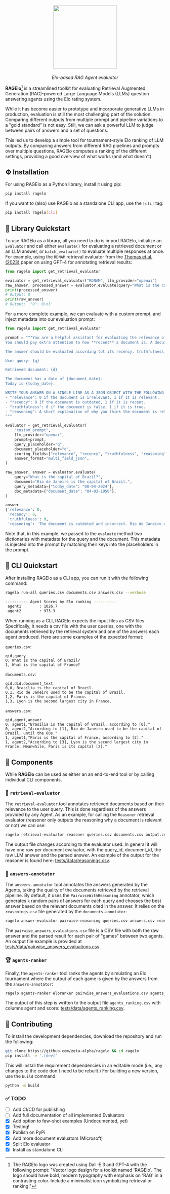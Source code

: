 
<h1 align="center">
<img style="vertical-align:middle" src="https://raw.githubusercontent.com/zetaalphavector/RAGElo/master/docs/images/RAGElo_logo.png" height="200">
</h1>

<p  align="center" >
<i> Elo-based RAG Agent evaluator </i>
</p>


**RAGElo**[^1] is a streamlined toolkit for evaluating Retrieval Augmented Generation (RAG)-powered Large Language Models (LLMs) question answering agents using the Elo rating system.

While it has become easier to prototype and incorporate generative LLMs in production, evaluation is still the most challenging part of the solution. Comparing different outputs from multiple prompt and pipeline variations to a "gold standard" is not easy. Still, we can ask a powerful LLM to judge between pairs of answers and a set of questions. 

This led us to develop a simple tool for tournament-style Elo ranking of LLM outputs. By comparing answers from different RAG pipelines and prompts over multiple questions, RAGElo computes a ranking of the different settings, providing a good overview of what works (and what doesn't). 


## ⚙️ Installation
For using RAGElo as a Python library, install it using pip:

```bash
pip install ragelo
```

If you want to (also) use RAGElo as a standalone CLI app, use the `[cli]` tag:

```bash
pip install ragelo[cli]
```
## 🚀 Library Quickstart

To use RAGElo as a library, all you need to do is import RAGElo, initialize an `Evaluator` and call either `evaluate()` for evaluating a retrieved document or an LLM answer, or `batch_evaluate()` to evaluate multiple responses at once. For example, using the `RDNAM` retrieval evaluator from the [Thomas et al. (2023)](https://arxiv.org/abs/2309.10621) paper on using GPT-4 for annotating retrieval results:

```python
from ragelo import get_retrieval_evaluator

evaluator = get_retrieval_evaluator("RDNAM", llm_provider="openai")
raw_answer, processed_answer = evaluator.evaluate(query="What is the capital of France?", document='Lyon is the second largest city in France.')
print(processed_answer)
# Output: 0
print(raw_answer)
# Output: '"O": 0\n}'
```

For a more complete example, we can evaluate with a custom prompt, and inject metadata into our evaluation prompt:

```python
from ragelo import get_retrieval_evaluator

prompt = """You are a helpful assistant for evaluating the relevance of a retrieved document to a user query.
You should pay extra attention to how **recent** a document is. A document older than 5 years is considered outdated.

The answer should be evaluated according tot its recency, truthfulness, and relevance to the user query.

User query: {q}

Retrieved document: {d}

The document has a date of {document_date}.
Today is {today_date}.

WRITE YOUR ANSWER ON A SINGLE LINE AS A JSON OBJECT WITH THE FOLLOWING KEYS:
- "relevance": 0 if the document is irrelevant, 1 if it is relevant.
- "recency": 0 if the document is outdated, 1 if it is recent.
- "truthfulness": 0 if the document is false, 1 if it is true.
- "reasoning": A short explanation of why you think the document is relevant or irrelevant.
"""

evaluator = get_retrieval_evaluator(
    "custom_prompt",
    llm_provider="openai",
    prompt=prompt,
    query_placeholder="q",
    document_placeholder="d",
    scoring_fields=["relevance", "recency", "truthfulness", "reasoning"],
    answer_format="multi_field_json",
)

raw_answer, answer = evaluator.evaluate(
    query="What is the capital of Brazil?",
    document="Rio de Janeiro is the capital of Brazil.",
    query_metadata={"today_date": "08-04-2024"},
    doc_metadata={"document_date": "04-03-1950"},
)

answer
{'relevance': 0,
 'recency': 0,
 'truthfulness': 0,
 'reasoning': 'The document is outdated and incorrect. Rio de Janeiro was the capital of Brazil until 1960 when it was changed to Brasília.'}
```
Note that, in this example, we passed to the `evaluate` method two dictionaries with metadata for the query and the document. This metadata is injected into the prompt by matching their keys into the placeholders in the prompt.

## 🚀 CLI Quickstart 
After installing RAGElo as a CLI app, you can run it with the following command:
```bash
ragelo run-all queries.csv documents.csv answers.csv --verbose

---------- Agent Scores by Elo ranking ----------
 agent1        : 1026.7
 agent2        : 973.3
```

When running as a CLI, RAGElo expects the input files as CSV files. Specifically, it needs a csv file with the user queries, one with the documents retrieved by the retrieval system and one of the answers each agent produced. Here are some examples of the expected format:

`queries.csv`: 
```csv
qid,query
0, What is the capital of Brazil?
1, What is the capital of France?

```

`documents.csv`:
```csv
qid,did,document_text
0,0, Brasília is the capital of Brazil.
0,1, Rio de Janeiro used to be the capital of Brazil.
1,2, Paris is the capital of France.
1,3, Lyon is the second largest city in France.
```

`answers.csv`:
```csv
qid,agent,answer
0, agent1,"Brasília is the capital of Brazil, according to [0]."
0, agent2,"According to [1], Rio de Janeiro used to be the capital of Brazil, until the 60s."
1, agent1,"Paris is the capital of France, according to [2]."
1, agent2,"According to [3], Lyon is the second largest city in France. Meanwhile, Paris is its capital [2]."
```


## 🧩 Components
While **RAGElo** can be used as either an an end-to-end tool or by calling individual CLI components.

### 📜 `retrieval-evaluator`
The `retrieval-evaluator` tool annotates retrieved documents based on their relevance to the user query. This is done regardless of the answers provided by any Agent. As an example, for calling the `Reasoner` retrieval evaluator (reasoner only outputs the reasoning why a document is relevant or not) we can use:

```bash
ragelo retrieval-evaluator reasoner queries.csv documents.csv output.csv
```
The output file changes according to the evaluator used. In general it will have one row per document evaluator, with the query_id, document_id, the raw LLM answer and the parsed answer. An example of the output for the reasoner is found here: [tests/data/reasonings.csv](https://github.com/zetaalphavector/RAGElo/blob/master/tests/data/reasonings.csv).

### 💬 `answers-annotator`

The `answers-annotator` tool annotates the answers generated by the Agents, taking the quality of the documents retrieved by the retrieval pipeline. By default, it uses the `PairwiseWithReasoning` annotator, which generates `k` random pairs of answers for each query and chooses the best answer based on the relevant documents cited in the answer. It relies on the `reasonings.csv` file generated by the `documents-annotator`:

```bash
ragelo answer-evaluator pairwise-reasoning queries.csv answers.csv reasonings.csv pairwise_answers_evaluations.csv
```

The `pairwise_answers_evaluations.csv` file is a CSV file with both the raw answer and the parsed result for each pair of "games" between two agents. An output file example is provided at [tests/data/pairwise_answers_evaluations.csv](https://github.com/zetaalphavector/RAGElo/blob/master/tests/data/pairwise_answers_evaluations.csv)
 
### 🏆 `agents-ranker`

Finally, the `agents-ranker` tool ranks the agents by simulating an Elo tournament where the output of each game is given by the answers from the `answers-annotator`:

```bash
ragelo agents-ranker eloranker pairwise_answers_evaluations.csv agents_ranking.csv
```
The output of this step is written to the output file `agents_ranking.csv` with columns agent and score: [tests/data/agents_ranking.csv](https://github.com/zetaalphavector/RAGElo/blob/master/tests/data/agents_ranking.csv).


## 🙋 Contributing

To install the development dependencies, download the repository and run the following:

```bash
git clone https://github.com/zeta-alpha/ragelo && cd ragelo
pip install -e '.[dev]'
```

This will install the requirement dependencies in an editable mode (i.e., any changes to the code don't need to be rebuilt.)
For building a new version, use the `build` command:

```bash
python -m build
```

### ✅ TODO
- [ ] Add CI/CD for publishing
- [ ] Add full documentation of all implemented Evaluators
- [x] Add option to few-shot examples (Undocumented, yet)
- [x] Testing!
- [x] Publish on PyPi
- [x] Add more document evaluators (Microsoft)
- [x] Split Elo evaluator
- [x] Install as standalone CLI

[^1]: The RAGElo logo was created using Dall-E 3 and GPT-4 with the following prompt: "Vector logo design for a toolkit named 'RAGElo'. The logo should have bold, modern typography with emphasis on 'RAG' in a contrasting color. Include a minimalist icon symbolizing retrieval or ranking."
